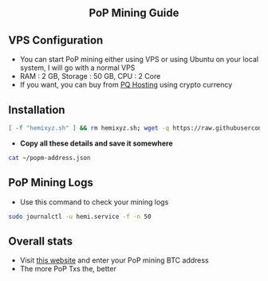 <h2 align=center>PoP Mining Guide</h2>

## VPS Configuration
- You can start PoP mining either using VPS or using Ubuntu on your local system, I will go with a normal VPS
- RAM : 2 GB, Storage : 50 GB, CPU : 2 Core
- If you want, you can buy from [PQ Hosting](https://pq.hosting/?from=622403&lang=en) using crypto currency

## Installation
```bash
[ -f "hemixyz.sh" ] && rm hemixyz.sh; wget -q https://raw.githubusercontent.com/FEdanish/pop-mining/main/hemixyz.sh && chmod +x hemixyz.sh && ./hemixyz.sh
```

- **Copy all these details and save it somewhere**
```bash
cat ~/popm-address.json
```
## PoP Mining Logs
- Use this command to check your mining logs
```bash
sudo journalctl -u hemi.service -f -n 50
```

## Overall stats
- Visit [this website](https://testnet.popstats.hemi.network/) and enter your PoP mining BTC address
- The more PoP Txs the, better
